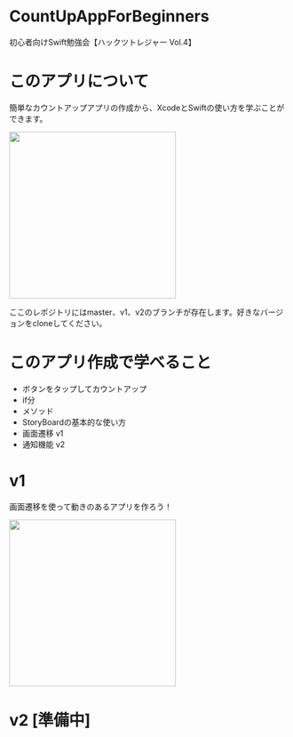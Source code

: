 # CountUpAppForBeginners
初心者向けSwift勉強会【ハックツトレジャー Vol.4】

# このアプリについて

簡単なカウントアップアプリの作成から、XcodeとSwiftの使い方を学ぶことができます。

<img src= "https://user-images.githubusercontent.com/35694946/89296918-08db7b80-d69e-11ea-9760-2fc0b0e73bfd.gif" width="300">

ここのレポジトリにはmaster、v1、v2のブランチが存在します。好きなバージョンをcloneしてください。

# このアプリ作成で学べること
- ボタンをタップしてカウントアップ
- if分
- メソッド
- StoryBoardの基本的な使い方
- 画面遷移  v1
- 通知機能  v2

# v1
画面遷移を使って動きのあるアプリを作ろう！

<img src= "https://user-images.githubusercontent.com/35694946/89493229-aa71e280-d7ee-11ea-84da-6b0a71058fec.gif" width="300">


# v2 [準備中]
